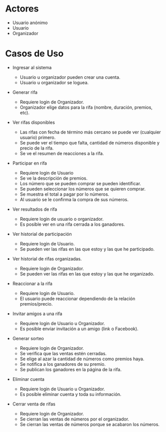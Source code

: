 # **Actores**

* Usuario anónimo
* Usuario
* Organizador

# **Casos de Uso**

* Ingresar al sistema
    * Usuario u organizador pueden crear una cuenta.
    * Usuario u organizador se loguea.


* Generar rifa
    * Requiere login de Organizador.
    * Organizador elige datos para la rifa (nombre, duración, premios, etc).


* Ver rifas disponibles
    * Las rifas con fecha de término más cercano se puede ver (cualquier usuario) primero.
    * Se puede ver el tiempo que falta, cantidad de números disponible y precio de la rifa.
    * Se ve el resumen de reacciones a la rifa.


* Participar en rifa
    * Requiere login de Usuario
    * Se ve la descripción de premios.
    * Los número que se pueden comprar se pueden identificar.
    * Se pueden seleccionar los números que se quieren comprar.
    * Se muestra el total a pagar por lo números.
    * Al usuario se le confirma la compra de sus números.


* Ver resultados de rifa
    * Requiere login de usuario o organizador.
    * Es posible ver en una rifa cerrada a los ganadores.


* Ver historial de participación
    * Requiere login de Usuario.
    * Se pueden ver las rifas en las que estoy y las que he participado.


* Ver historial de rifas organizadas.
    * Requiere login de Organizador.
    * Se pueden ver las rifas en las que estoy y las que he organizado.


* Reaccionar a la rifa
    * Requiere login de Usuario.
    * El usuario puede reaccionar dependiendo de la relación premios/precio.


* Invitar amigos a una rifa
    * Requiere login de Usuario u Organizador.
    * Es posible enviar invitación a un amigo (link o Facebook).


* Generar sorteo
    * Requiere login de Organizador.
    * Se verifica que las ventas estén cerradas.
    * Se elige al azar la cantidad de números como premios haya.
    * Se notifica a los ganadores de su premio.
    * Se publican los ganadores en la página de la rifa.


* Eliminar cuenta
    * Requiere login de Usuario u Organizador.
    * Es posible eliminar cuenta y toda su información.


* Cerrar venta de rifas
    * Requiere login de Organizador.
    * Se cierran las ventas de números por el organizador.
    * Se cierran las ventas de números porque se acabaron los números.
